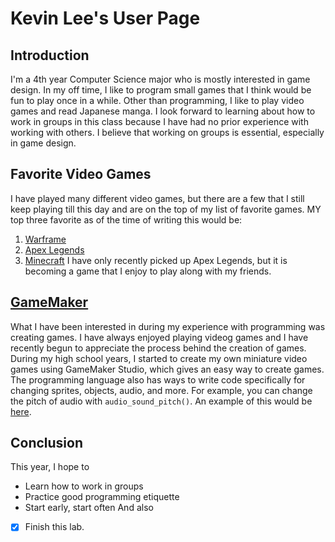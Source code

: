 # Kevin Lee's User Page
## **Introduction**
I'm a 4th year Computer Science major who is mostly interested in game design. In my off time, I like to program small games that I think would be fun to play once in a while. Other than programming, I like to play video games and read Japanese manga. I look forward to learning about how to work in groups in this class because I have had no prior experience with working with others. I believe that working on groups is essential, especially in game design.
## **Favorite Video Games**
I have played many different video games, but there are a few that I still keep playing till this day and are on the top of my list of favorite games. MY top three favorite as of the time of writing this would be:
1. [Warframe](https://www.warframe.com/)
2. [Apex Legends](https://www.ea.com/games/apex-legends)
3. [Minecraft](https://www.minecraft.net/en-us)
I have only recently picked up Apex Legends, but it is becoming a game that I enjoy to play along with my friends.
## **[GameMaker](https://www.yoyogames.com/en/gamemaker)**
What I have been interested in during my experience with programming was creating games. I have always enjoyed playing videog games and I have recently begun to appreciate the process behind the creation of games. During my high school years, I started to create my own miniature video games using GameMaker Studio, which gives an easy way to create games. The programming language also has ways to write code specifically for changing sprites, objects, audio, and more. For example, you can change the pitch of audio with `audio_sound_pitch()`. An example of this would be [here](https://www.google.com/url?sa=i&url=https%3A%2F%2Fwww.yoyogames.com%2Fen%2Fblog%2Fbest-practices-when-coding-in-gamemaker-studio-2&psig=AOvVaw1-2PRQPTisaC6rfSnVxjtE&ust=1632715144854000&source=images&cd=vfe&ved=0CAsQjRxqFwoTCNjWgITgm_MCFQAAAAAdAAAAABA6).
## Conclusion
This year, I hope to
- Learn how to work in groups
- Practice good programming etiquette
- Start early, start often
And also
- [x] Finish this lab.